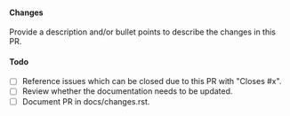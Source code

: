 #### Changes

Provide a description and/or bullet points to describe the changes in this PR.

#### Todo

- [ ] Reference issues which can be closed due to this PR with "Closes #x".
- [ ] Review whether the documentation needs to be updated.
- [ ] Document PR in docs/changes.rst.
